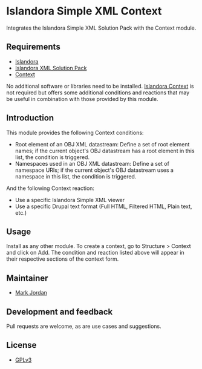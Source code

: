 # Islandora Simple XML Context

Integrates the Islandora Simple XML Solution Pack with the Context module.

## Requirements

* [Islandora](https://github.com/Islandora/islandora)
* [Islandora XML Solution Pack](https://github.com/mjordan/islandora_solution_pack_xml)
* [Context](https://drupal.org/project/context)

No additional software or libraries need to be installed. [Islandora Context](https://github.com/mjordan/islandora_context) is not required but offers some additional conditions and reactions that may be useful in combination with those provided by this module.

## Introduction

This module provides the following Context conditions:

* Root element of an OBJ XML datastream: Define a set of root element names; if the current object's OBJ datastream has a root element in this list, the condition is triggered.
* Namespaces used in an OBJ XML datastream: Define a set of namespace URIs; if the current object's OBJ datastream uses a namespace in this list, the condition is triggered.

And the following Context reaction:

* Use a specific Islandora Simple XML viewer
* Use a specific Drupal text format (Full HTML, Filtered HTML, Plain text, etc.)

## Usage

Install as any other module. To create a context, go to Structure > Context and click on Add. The condition and reaction listed above will appear in their respective sections of the context form.

## Maintainer

* [Mark Jordan](https://github.com/mjordan)

## Development and feedback

Pull requests are welcome, as are use cases and suggestions.

## License

* [GPLv3](http://www.gnu.org/licenses/gpl-3.0.txt)
